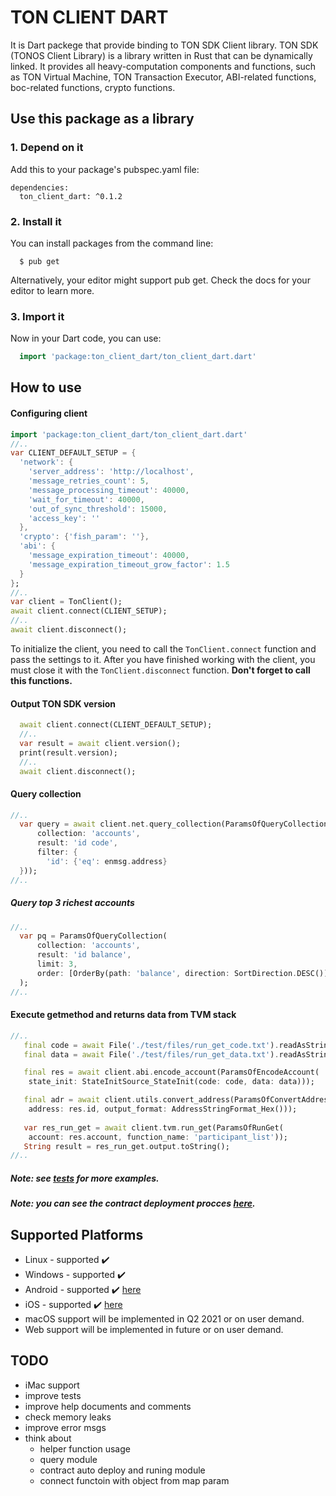 # TON CLIENT DART
It is Dart packege that provide binding to TON SDK Client library. TON SDK (TONOS Client Library) is a library written in Rust that can be dynamically linked. It provides all heavy-computation components and functions, such as TON Virtual Machine, TON Transaction Executor, ABI-related functions, boc-related functions, crypto functions.

## Use this package as a library

### 1. Depend on it
Add this to your package's pubspec.yaml file:
```
dependencies:
  ton_client_dart: ^0.1.2
```

### 2. Install it
You can install packages from the command line:
```
  $ pub get
```
Alternatively, your editor might support pub get. Check the docs for your editor to learn more.

### 3. Import it
Now in your Dart code, you can use:
```dart
  import 'package:ton_client_dart/ton_client_dart.dart'
```

## How to use

#### Configuring client
```dart
import 'package:ton_client_dart/ton_client_dart.dart'
//..
var CLIENT_DEFAULT_SETUP = {
  'network': {
    'server_address': 'http://localhost',
    'message_retries_count': 5,
    'message_processing_timeout': 40000,
    'wait_for_timeout': 40000,
    'out_of_sync_threshold': 15000,
    'access_key': ''
  },
  'crypto': {'fish_param': ''},
  'abi': {
    'message_expiration_timeout': 40000,
    'message_expiration_timeout_grow_factor': 1.5
  }
};
//..
var client = TonClient();
await client.connect(CLIENT_SETUP);
//..
await client.disconnect();
```
To initialize the client, you need to call the `TonClient.connect` function and pass the settings to it. After you have finished working with the client, you must close it with the `TonClient.disconnect` function. **Don't forget to call this functions.**

#### Output TON SDK version
```dart
  await client.connect(CLIENT_DEFAULT_SETUP);
  //..
  var result = await client.version();
  print(result.version);
  //..
  await client.disconnect();
```
#### Query collection
```dart
//..
  var query = await client.net.query_collection(ParamsOfQueryCollection(
      collection: 'accounts',
      result: 'id code',
      filter: {
        'id': {'eq': enmsg.address}
  }));
//..
```
##### Query top 3 richest accounts
```dart
//..
  var pq = ParamsOfQueryCollection(
      collection: 'accounts',
      result: 'id balance',
      limit: 3,
      order: [OrderBy(path: 'balance', direction: SortDirection.DESC())]
  );
//..
```

#### Execute getmethod and returns data from TVM stack
```dart
//..
   final code = await File('./test/files/run_get_code.txt').readAsString();
   final data = await File('./test/files/run_get_data.txt').readAsString();

   final res = await client.abi.encode_account(ParamsOfEncodeAccount(
    state_init: StateInitSource_StateInit(code: code, data: data)));

   final adr = await client.utils.convert_address(ParamsOfConvertAddress(
    address: res.id, output_format: AddressStringFormat_Hex()));
   
   var res_run_get = await client.tvm.run_get(ParamsOfRunGet(
    account: res.account, function_name: 'participant_list'));
   String result = res_run_get.output.toString();
//..
```
##### Note: see [tests](test/) for more examples.
##### Note: you can see the contract deployment procces [here](test/src/processing_net_test.dart).


## Supported Platforms
- Linux - supported :heavy_check_mark:
- Windows - supported :heavy_check_mark:
- Android - supported :heavy_check_mark: [here](https://github.com/freetonsurfer/ton_client_flutter)
- iOS - supported :heavy_check_mark: [here](https://github.com/freetonsurfer/ton_client_flutter)
- macOS support will be implemented in Q2 2021 or on user demand.
- Web support will be implemented in future or on user demand.

## TODO
- iMac support
- improve tests
- improve help documents and comments
- check memory leaks
- improve error msgs
- think about
  - helper function usage
  - query module
  - contract auto deploy and runing module
  - connect functoin with object from map param
  

